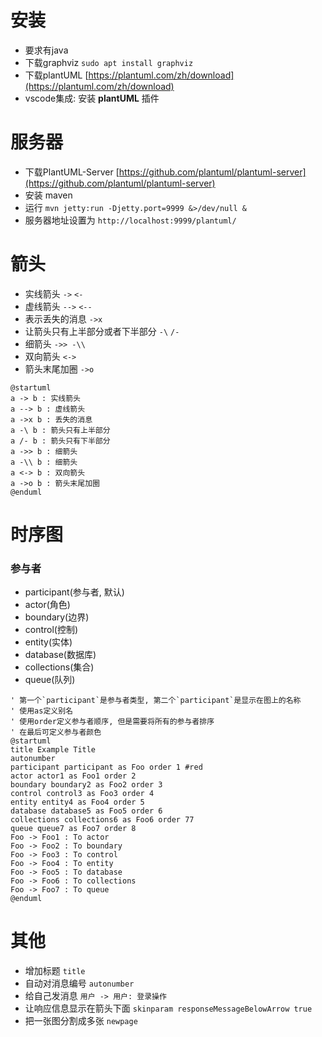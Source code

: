 # 安装
* 要求有java
* 下载graphviz `sudo apt install graphviz`
* 下载plantUML [https://plantuml.com/zh/download](https://plantuml.com/zh/download)
* vscode集成: 安装 **plantUML** 插件

# 服务器
* 下载PlantUML-Server [https://github.com/plantuml/plantuml-server](https://github.com/plantuml/plantuml-server)
* 安装 maven
* 运行 `mvn jetty:run -Djetty.port=9999 &>/dev/null &`
* 服务器地址设置为 `http://localhost:9999/plantuml/`

# 箭头
* 实线箭头 `->` `<-`
* 虚线箭头 `-->` `<--`
* 表示丢失的消息 `->x`
* 让箭头只有上半部分或者下半部分 `-\` `/-`
* 细箭头 `->> -\\`
* 双向箭头 `<->`
* 箭头末尾加圈 `->o`
```plantuml
@startuml
a -> b : 实线箭头
a --> b : 虚线箭头
a ->x b : 丢失的消息
a -\ b : 箭头只有上半部分
a /- b : 箭头只有下半部分
a ->> b : 细箭头
a -\\ b : 细箭头
a <-> b : 双向箭头
a ->o b : 箭头末尾加圈
@enduml
```

# 时序图
### 参与者
* participant(参与者, 默认)
* actor(角色)
* boundary(边界)
* control(控制)
* entity(实体)
* database(数据库)
* collections(集合)
* queue(队列)
```plantuml
' 第一个`participant`是参与者类型, 第二个`participant`是显示在图上的名称
' 使用as定义别名
' 使用order定义参与者顺序, 但是需要将所有的参与者排序
' 在最后可定义参与者颜色
@startuml
title Example Title
autonumber
participant participant as Foo order 1 #red
actor actor1 as Foo1 order 2
boundary boundary2 as Foo2 order 3
control control3 as Foo3 order 4
entity entity4 as Foo4 order 5
database database5 as Foo5 order 6
collections collections6 as Foo6 order 77
queue queue7 as Foo7 order 8
Foo -> Foo1 : To actor
Foo -> Foo2 : To boundary
Foo -> Foo3 : To control
Foo -> Foo4 : To entity
Foo -> Foo5 : To database
Foo -> Foo6 : To collections
Foo -> Foo7 : To queue
@enduml
```

# 其他
* 增加标题 `title`
* 自动对消息编号 `autonumber`
* 给自己发消息 `用户 -> 用户: 登录操作`
* 让响应信息显示在箭头下面 `skinparam responseMessageBelowArrow true`
* 把一张图分割成多张 `newpage`
